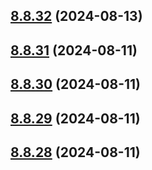 ## [8.8.32](https://github.com/msobiecki/eslint-config/compare/v8.8.31...v8.8.32) (2024-08-13)



## [8.8.31](https://github.com/msobiecki/eslint-config/compare/v8.8.30...v8.8.31) (2024-08-11)



## [8.8.30](https://github.com/msobiecki/eslint-config/compare/v8.8.29...v8.8.30) (2024-08-11)



## [8.8.29](https://github.com/msobiecki/eslint-config/compare/v8.8.28...v8.8.29) (2024-08-11)



## [8.8.28](https://github.com/msobiecki/eslint-config/compare/v8.8.27...v8.8.28) (2024-08-11)



